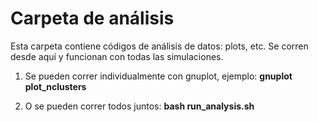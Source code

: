 # Carpeta de análisis

Esta carpeta contiene códigos de análisis de datos: plots, etc. Se corren desde aquí y funcionan con todas las simulaciones.

1. Se pueden correr individualmente con gnuplot, ejemplo: __gnuplot plot_nclusters__

1. O se pueden correr todos juntos: __bash run_analysis.sh__
